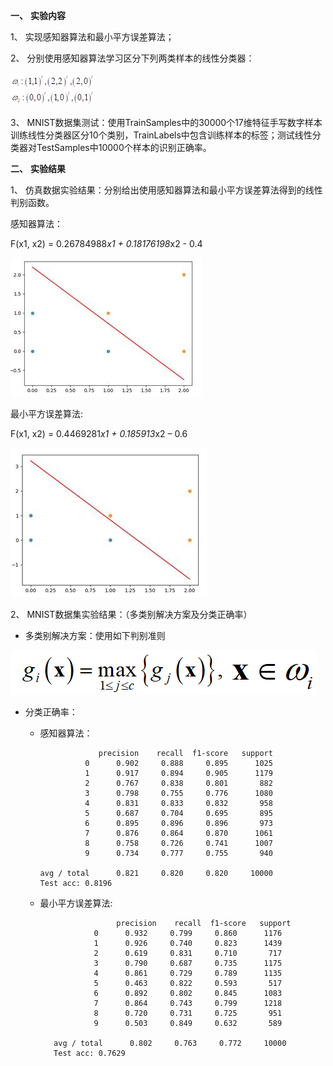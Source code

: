 **一、** **实验内容**

1、  实现感知器算法和最小平方误差算法；

2、  分别使用感知器算法学习区分下列两类样本的线性分类器：

![img](.\sample_data.png)

3、  MNIST数据集测试：使用TrainSamples中的30000个17维特征手写数字样本训练线性分类器区分10个类别，TrainLabels中包含训练样本的标签；测试线性分类器对TestSamples中10000个样本的识别正确率。

**二、** **实验结果**

1、  仿真数据实验结果：分别给出使用感知器算法和最小平方误差算法得到的线性判别函数。

感知器算法：

F(x1, x2) = 0.26784988*x1 + 0.18176198*x2 - 0.4

![img](./perceptron_result.jpg)

最小平方误差算法:

F(x1, x2) = 0.4469281*x1 + 0.185913*x2 – 0.6

![img](./lmse_result.jpg)

2、  MNIST数据集实验结果：（多类别解决方案及分类正确率）

- 多类别解决方案：使用如下判别准则

![img](./multiclass.png)

- 分类正确率：
  - 感知器算法：

       ```
       				precision    recall  f1-score   support
                 0      0.902     0.888     0.895      1025
                 1      0.917     0.894     0.905      1179
                 2      0.767     0.838     0.801       882
                 3      0.798     0.755     0.776      1080
                 4      0.831     0.833     0.832       958
                 5      0.687     0.704     0.695       895
                 6      0.895     0.896     0.896       973
                 7      0.876     0.864     0.870      1061
                 8      0.758     0.726     0.741      1007
                 9      0.734     0.777     0.755       940
                 
       avg / total      0.821     0.820     0.820     10000
       Test acc: 0.8196
       ```


  - 最小平方误差算法:

                         precision    recall  f1-score   support
                    0      0.932     0.799     0.860      1176
                    1      0.926     0.740     0.823      1439
                    2      0.619     0.831     0.710       717
                    3      0.790     0.687     0.735      1175
                    4      0.861     0.729     0.789      1135
                    5      0.463     0.822     0.593       517
                    6      0.892     0.802     0.845      1083
                    7      0.864     0.743     0.799      1218
                    8      0.720     0.731     0.725       951
                    9      0.503     0.849     0.632       589
                    
           avg / total      0.802     0.763     0.772     10000
           Test acc: 0.7629
